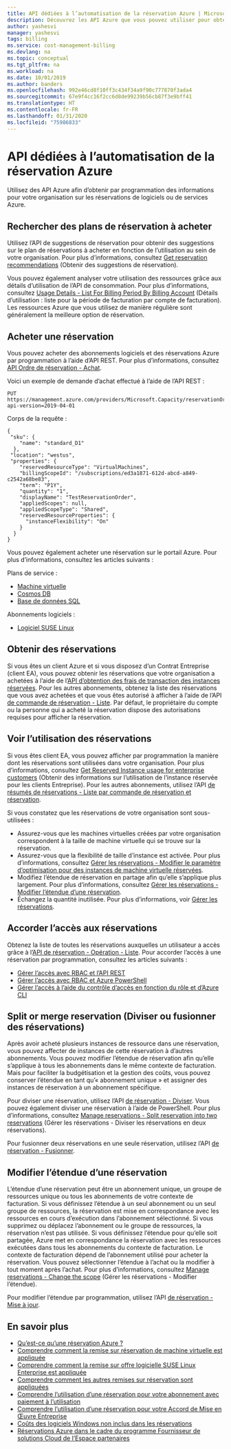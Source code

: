 ```yaml
---
title: API dédiées à l’automatisation de la réservation Azure | Microsoft Docs
description: Découvrez les API Azure que vous pouvez utiliser pour obtenir par programmation les informations de réservation.
author: yashesvi
manager: yashesvi
tags: billing
ms.service: cost-management-billing
ms.devlang: na
ms.topic: conceptual
ms.tgt_pltfrm: na
ms.workload: na
ms.date: 10/01/2019
ms.author: banders
ms.openlocfilehash: 992e46cd8f10ff3c434f34a9f90c777870f3ada4
ms.sourcegitcommit: 67e9f4cc16f2cc6d8de99239b56cb87f3e9bff41
ms.translationtype: HT
ms.contentlocale: fr-FR
ms.lasthandoff: 01/31/2020
ms.locfileid: "75986833"
---
```

# <a name="apis-for-azure-reservation-automation"></a>API dédiées à l’automatisation de la réservation Azure

Utilisez des API Azure afin d’obtenir par programmation des informations pour votre organisation sur les réservations de logiciels ou de services Azure.

## <a name="find-reservation-plans-to-buy"></a>Rechercher des plans de réservation à acheter

Utilisez l’API de suggestions de réservation pour obtenir des suggestions sur le plan de réservations à acheter en fonction de l’utilisation au sein de votre organisation. Pour plus d’informations, consultez [Get reservation recommendations](/rest/api/billing/enterprise/billing-enterprise-api-reserved-instance-recommendation) (Obtenir des suggestions de réservation).

Vous pouvez également analyser votre utilisation des ressources grâce aux détails d’utilisation de l’API de consommation. Pour plus d’informations, consultez [Usage Details - List For Billing Period By Billing Account](/rest/api/consumption/usagedetails/list#billingaccountusagedetailslistforbillingperiod-legacy) (Détails d’utilisation : liste pour la période de facturation par compte de facturation). Les ressources Azure que vous utilisez de manière régulière sont généralement la meilleure option de réservation.

## <a name="buy-a-reservation"></a>Acheter une réservation

Vous pouvez acheter des abonnements logiciels et des réservations Azure par programmation à l’aide d’API REST. Pour plus d’informations, consultez [API Ordre de réservation - Achat](/rest/api/reserved-vm-instances/reservationorder/purchase).

Voici un exemple de demande d’achat effectué à l’aide de l’API REST :

```
PUT https://management.azure.com/providers/Microsoft.Capacity/reservationOrders/<GUID>?api-version=2019-04-01
```

Corps de la requête :

```
{
 "sku": {
    "name": "standard_D1"
  },
 "location": "westus",
 "properties": {
    "reservedResourceType": "VirtualMachines",
    "billingScopeId": "/subscriptions/ed3a1871-612d-abcd-a849-c2542a68be83",
    "term": "P1Y",
    "quantity": "1",
    "displayName": "TestReservationOrder",
    "appliedScopes": null,
    "appliedScopeType": "Shared",
    "reservedResourceProperties": {
      "instanceFlexibility": "On"
    }
  }
}
```

Vous pouvez également acheter une réservation sur le portail Azure. Pour plus d’informations, consultez les articles suivants :

Plans de service :
- [Machine virtuelle](../../virtual-machines/windows/prepay-reserved-vm-instances.md?toc=/azure/billing/TOC.json)
-  [Cosmos DB](../../cosmos-db/cosmos-db-reserved-capacity.md?toc=/azure/billing/TOC.json)
- [Base de données SQL](../../sql-database/sql-database-reserved-capacity.md?toc=/azure/billing/TOC.json)

Abonnements logiciels :
- [Logiciel SUSE Linux](../../virtual-machines/linux/prepay-suse-software-charges.md?toc=/azure/billing/TOC.json)

## <a name="get-reservations"></a>Obtenir des réservations

Si vous êtes un client Azure et si vous disposez d’un Contrat Entreprise (client EA), vous pouvez obtenir les réservations que votre organisation a achetées à l’aide de l’[API d’obtention des frais de transaction des instances réservées](/rest/api/billing/enterprise/billing-enterprise-api-reserved-instance-charges). Pour les autres abonnements, obtenez la liste des réservations que vous avez achetées et que vous êtes autorisé à afficher à l’aide de l’API [de commande de réservation - Liste](/rest/api/reserved-vm-instances/reservationorder/list). Par défaut, le propriétaire du compte ou la personne qui a acheté la réservation dispose des autorisations requises pour afficher la réservation.

## <a name="see-reservation-usage"></a>Voir l’utilisation des réservations

Si vous êtes client EA, vous pouvez afficher par programmation la manière dont les réservations sont utilisées dans votre organisation. Pour plus d’informations, consultez [Get Reserved Instance usage for enterprise customers](/rest/api/billing/enterprise/billing-enterprise-api-reserved-instance-usage) (Obtenir des informations sur l’utilisation de l’instance réservée pour les clients Entreprise). Pour les autres abonnements, utilisez l’API [de résumés de réservations - Liste par commande de réservation et réservation](/rest/api/consumption/reservationssummaries/listbyreservationorderandreservation).

Si vous constatez que les réservations de votre organisation sont sous-utilisées :

- Assurez-vous que les machines virtuelles créées par votre organisation correspondent à la taille de machine virtuelle qui se trouve sur la réservation.
- Assurez-vous que la flexibilité de taille d’instance est activée. Pour plus d’informations, consultez [Gérer les réservations - Modifier le paramètre d’optimisation pour des instances de machine virtuelle réservées](manage-reserved-vm-instance.md#change-optimize-setting-for-reserved-vm-instances).
- Modifiez l’étendue de réservation en partage afin qu’elle s’applique plus largement. Pour plus d’informations, consultez [Gérer les réservations - Modifier l’étendue d’une réservation](manage-reserved-vm-instance.md#change-the-reservation-scope).
- Échangez la quantité inutilisée. Pour plus d’informations, voir [Gérer les réservations](manage-reserved-vm-instance.md).

## <a name="give-access-to-reservations"></a>Accorder l’accès aux réservations

Obtenez la liste de toutes les réservations auxquelles un utilisateur a accès grâce à l’[API de réservation - Opération - Liste](/rest/api/reserved-vm-instances/reservationorder/list). Pour accorder l’accès à une réservation par programmation, consultez les articles suivants :

- [Gérer l’accès avec RBAC et l’API REST](../../role-based-access-control/role-assignments-rest.md)
- [Gérer l’accès avec RBAC et Azure PowerShell](../../role-based-access-control/role-assignments-powershell.md)
- [Gérer l’accès à l’aide du contrôle d’accès en fonction du rôle et d’Azure CLI](../../role-based-access-control/role-assignments-cli.md)

## <a name="split-or-merge-reservation"></a>Split or merge reservation (Diviser ou fusionner des réservations)

Après avoir acheté plusieurs instances de ressource dans une réservation, vous pouvez affecter de instances de cette réservation à d’autres abonnements. Vous pouvez modifier l’étendue de réservation afin qu’elle s’applique à tous les abonnements dans le même contexte de facturation. Mais pour faciliter la budgétisation et la gestion des coûts, vous pouvez conserver l’étendue en tant qu’« abonnement unique » et assigner des instances de réservation à un abonnement spécifique.

Pour diviser une réservation, utilisez l’API [de réservation - Diviser](/rest/api/reserved-vm-instances/reservation/split). Vous pouvez également diviser une réservation à l’aide de PowerShell. Pour plus d’informations, consultez [Manage reservations - Split reservation into two reservations](manage-reserved-vm-instance.md#split-a-single-reservation-into-two-reservations) (Gérer les réservations - Diviser les réservations en deux réservations).

Pour fusionner deux réservations en une seule réservation, utilisez l’API [de réservation - Fusionner](/rest/api/reserved-vm-instances/reservation/merge).

## <a name="change-scope-for-a-reservation"></a>Modifier l’étendue d’une réservation

L’étendue d’une réservation peut être un abonnement unique, un groupe de ressources unique ou tous les abonnements de votre contexte de facturation. Si vous définissez l’étendue à un seul abonnement ou un seul groupe de ressources, la réservation est mise en correspondance avec les ressources en cours d’exécution dans l’abonnement sélectionné. Si vous supprimez ou déplacez l’abonnement ou le groupe de ressources, la réservation n’est pas utilisée.  Si vous définissez l’étendue pour qu’elle soit partagée, Azure met en correspondance la réservation avec les ressources exécutées dans tous les abonnements du contexte de facturation. Le contexte de facturation dépend de l’abonnement utilisé pour acheter la réservation. Vous pouvez sélectionner l’étendue à l’achat ou la modifier à tout moment après l’achat. Pour plus d’informations, consultez [Manage reservations - Change the scope](manage-reserved-vm-instance.md#change-the-reservation-scope) (Gérer les réservations - Modifier l’étendue).

Pour modifier l’étendue par programmation, utilisez l’API [de réservation - Mise à jour](/rest/api/reserved-vm-instances/reservation/update).

## <a name="learn-more"></a>En savoir plus

- [Qu’est-ce qu’une réservation Azure ?](save-compute-costs-reservations.md)
- [Comprendre comment la remise sur réservation de machine virtuelle est appliquée](../manage/understand-vm-reservation-charges.md)
- [Comprendre comment la remise sur offre logicielle SUSE Linux Enterprise est appliquée](understand-suse-reservation-charges.md)
- [Comprendre comment les autres remises sur réservation sont appliquées](understand-reservation-charges.md)
- [Comprendre l’utilisation d’une réservation pour votre abonnement avec paiement à l’utilisation](understand-reserved-instance-usage.md)
- [Comprendre l’utilisation d’une réservation pour votre Accord de Mise en Œuvre Entreprise](understand-reserved-instance-usage-ea.md)
- [Coûts des logiciels Windows non inclus dans les réservations](reserved-instance-windows-software-costs.md)
- [Réservations Azure dans le cadre du programme Fournisseur de solutions Cloud de l’Espace partenaires](https://docs.microsoft.com/partner-center/azure-reservations)
